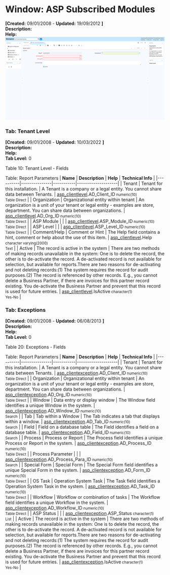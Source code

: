 # Window: ASP Subscribed Modules

**[Created:** 09/01/2008 - **Updated:** 19/09/2012 **]**  
**Description:**   
**Help:**   
![](/img/docs/manual/ASPSubscribedModules-Window_iDempiere_v12.0.0.png)

### Tab: Tenant Level

**[Created:** 09/01/2008 - **Updated:** 10/03/2022 **]**   
**Description:**   
**Help:**   
**Tab Level:** 0

Table 10: Tenant Level - Fields 

Table: Report Parameters
| **Name** | **Description** | **Help** | **Technical Info** |
|----------|---------------|-----------|--------------------|
| Tenant | Tenant for this installation. | A Tenant is a company or a legal entity. You cannot share data between Tenants. | [asp_clientlevel](https://idempiere-schemaspy.muriloht.com/adempiere/tables/asp_clientlevel.html).AD_Client_ID<small> numeric(10) <br/> Table Direct</small> | 
| Organization | Organizational entity within tenant | An organization is a unit of your tenant or legal entity - examples are store, department. You can share data between organizations. | [asp_clientlevel](https://idempiere-schemaspy.muriloht.com/adempiere/tables/asp_clientlevel.html).AD_Org_ID<small> numeric(10) <br/> Table Direct</small> | 
| ASP Module |  |  | [asp_clientlevel](https://idempiere-schemaspy.muriloht.com/adempiere/tables/asp_clientlevel.html).ASP_Module_ID<small> numeric(10) <br/> Table Direct</small> | 
| ASP Level |  |  | [asp_clientlevel](https://idempiere-schemaspy.muriloht.com/adempiere/tables/asp_clientlevel.html).ASP_Level_ID<small> numeric(10) <br/> Table Direct</small> | 
| Comment/Help | Comment or Hint | The Help field contains a hint, comment or help about the use of this item. | [asp_clientlevel](https://idempiere-schemaspy.muriloht.com/adempiere/tables/asp_clientlevel.html).Help<small> character varying(2000) <br/> Text</small> | 
| Active | The record is active in the system | There are two methods of making records unavailable in the system: One is to delete the record, the other is to de-activate the record. A de-activated record is not available for selection, but available for reports.There are two reasons for de-activating and not deleting records:(1) The system requires the record for audit purposes.(2) The record is referenced by other records. E.g., you cannot delete a Business Partner, if there are invoices for this partner record existing. You de-activate the Business Partner and prevent that this record is used for future entries. | [asp_clientlevel](https://idempiere-schemaspy.muriloht.com/adempiere/tables/asp_clientlevel.html).IsActive<small> character(1) <br/> Yes-No</small> | 


### Tab: Exceptions

**[Created:** 09/01/2008 - **Updated:** 06/08/2013 **]**   
**Description:**   
**Help:**   
**Tab Level:** 0

Table 20: Exceptions - Fields 

Table: Report Parameters
| **Name** | **Description** | **Help** | **Technical Info** |
|----------|---------------|-----------|--------------------|
| Tenant | Tenant for this installation. | A Tenant is a company or a legal entity. You cannot share data between Tenants. | [asp_clientexception](https://idempiere-schemaspy.muriloht.com/adempiere/tables/asp_clientexception.html).AD_Client_ID<small> numeric(10) <br/> Table Direct</small> | 
| Organization | Organizational entity within tenant | An organization is a unit of your tenant or legal entity - examples are store, department. You can share data between organizations. | [asp_clientexception](https://idempiere-schemaspy.muriloht.com/adempiere/tables/asp_clientexception.html).AD_Org_ID<small> numeric(10) <br/> Table Direct</small> | 
| Window | Data entry or display window | The Window field identifies a unique Window in the system. | [asp_clientexception](https://idempiere-schemaspy.muriloht.com/adempiere/tables/asp_clientexception.html).AD_Window_ID<small> numeric(10) <br/> Search</small> | 
| Tab | Tab within a Window | The Tab indicates a tab that displays within a window. | [asp_clientexception](https://idempiere-schemaspy.muriloht.com/adempiere/tables/asp_clientexception.html).AD_Tab_ID<small> numeric(10) <br/> Search</small> | 
| Field | Field on a database table | The Field identifies a field on a database table. | [asp_clientexception](https://idempiere-schemaspy.muriloht.com/adempiere/tables/asp_clientexception.html).AD_Field_ID<small> numeric(10) <br/> Search</small> | 
| Process | Process or Report | The Process field identifies a unique Process or Report in the system. | [asp_clientexception](https://idempiere-schemaspy.muriloht.com/adempiere/tables/asp_clientexception.html).AD_Process_ID<small> numeric(10) <br/> Table Direct</small> | 
| Process Parameter |  |  | [asp_clientexception](https://idempiere-schemaspy.muriloht.com/adempiere/tables/asp_clientexception.html).AD_Process_Para_ID<small> numeric(10) <br/> Search</small> | 
| Special Form | Special Form | The Special Form field identifies a unique Special Form in the system. | [asp_clientexception](https://idempiere-schemaspy.muriloht.com/adempiere/tables/asp_clientexception.html).AD_Form_ID<small> numeric(10) <br/> Table Direct</small> | 
| OS Task | Operation System Task | The Task field identifies a Operation System Task in the system. | [asp_clientexception](https://idempiere-schemaspy.muriloht.com/adempiere/tables/asp_clientexception.html).AD_Task_ID<small> numeric(10) <br/> Table Direct</small> | 
| Workflow | Workflow or combination of tasks | The Workflow field identifies a unique Workflow in the system. | [asp_clientexception](https://idempiere-schemaspy.muriloht.com/adempiere/tables/asp_clientexception.html).AD_Workflow_ID<small> numeric(10) <br/> Table Direct</small> | 
| ASP Status |  |  | [asp_clientexception](https://idempiere-schemaspy.muriloht.com/adempiere/tables/asp_clientexception.html).ASP_Status<small> character(1) <br/> List</small> | 
| Active | The record is active in the system | There are two methods of making records unavailable in the system: One is to delete the record, the other is to de-activate the record. A de-activated record is not available for selection, but available for reports.There are two reasons for de-activating and not deleting records:(1) The system requires the record for audit purposes.(2) The record is referenced by other records. E.g., you cannot delete a Business Partner, if there are invoices for this partner record existing. You de-activate the Business Partner and prevent that this record is used for future entries. | [asp_clientexception](https://idempiere-schemaspy.muriloht.com/adempiere/tables/asp_clientexception.html).IsActive<small> character(1) <br/> Yes-No</small> | 


